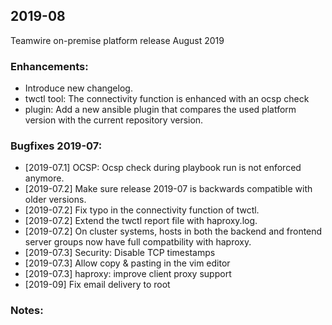 ## 2019-08
Teamwire on-premise platform release August 2019

### Enhancements:
- Introduce new changelog.
- twctl tool: The connectivity function is enhanced with an ocsp check 
- plugin: Add a new ansible plugin that compares the used platform version with the current repository version.

### Bugfixes 2019-07:
- [2019-07.1] OCSP: Ocsp check during playbook run is not enforced anymore.
- [2019-07.2] Make sure release 2019-07 is backwards compatible with older versions.
- [2019-07.2] Fix typo in the connectivity function of twctl.
- [2019-07.2] Extend the twctl report file with haproxy.log.
- [2019-07.2] On cluster systems, hosts in both the backend and frontend server groups now have full compatbility with haproxy.
- [2019-07.3] Security: Disable TCP timestamps
- [2019-07.3] Allow copy & pasting in the vim editor
- [2019-07.3] haproxy: improve client proxy support
- [2019-09] Fix email delivery to root
### Notes:
